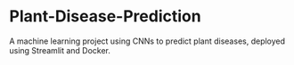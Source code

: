 # Plant-Disease-Prediction
A machine learning project using CNNs to predict plant diseases, deployed using Streamlit and Docker.
